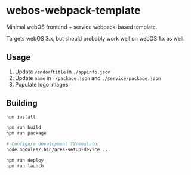 webos-webpack-template
======================

Minimal webOS frontend + service webpack-based template.

Targets webOS 3.x, but should probably work well on webOS 1.x as well.

Usage
-----

1. Update `vendor`/`title` in `./appinfo.json`
2. Update `name` in `./package.json` and `./service/package.json`
3. Populate logo images


Building
--------

```sh
npm install

npm run build
npm run package

# Configure development TV/emulator
node_modules/.bin/ares-setup-device ...

npm run deploy
npm run launch
```

